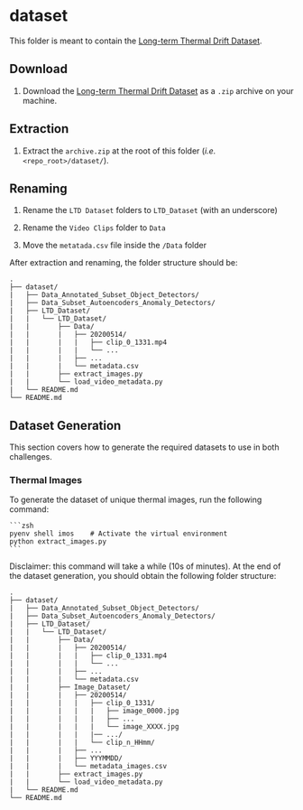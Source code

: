 # dataset

This folder is meant to contain the
[Long-term Thermal Drift Dataset](https://www.kaggle.com/datasets/ivannikolov/longterm-thermal-drift-dataset).

## Download

1. Download the
[Long-term Thermal Drift Dataset](https://www.kaggle.com/datasets/ivannikolov/longterm-thermal-drift-dataset)
as a `.zip` archive on your machine.

## Extraction

1. Extract the `archive.zip` at the root of this folder (*i.e.* `<repo_root>/dataset/`).

## Renaming

1. Rename the `LTD Dataset` folders to `LTD_Dataset` (with an underscore)

2. Rename the `Video Clips` folder to `Data`

3. Move the `metatada.csv` file inside the `/Data` folder

After extraction and renaming, the folder structure should be:

    .
    ├── dataset/
    |   ├── Data_Annotated_Subset_Object_Detectors/
    |   ├── Data_Subset_Autoencoders_Anomaly_Detectors/
    |   ├── LTD_Dataset/
    |   |   └── LTD_Dataset/
    |   |       ├── Data/
    |   |       |   ├── 20200514/
    |   |       |   |   ├── clip_0_1331.mp4
    |   |       |   |   └── ...
    |   |       |   ├── ...
    |   |       |   └── metadata.csv
    |   |       ├── extract_images.py
    |   |       └── load_video_metadata.py
    |   └── README.md
    └── README.md

## Dataset Generation

This section covers how to generate the required datasets to use in both challenges.

### Thermal Images

To generate the dataset of unique thermal images, run the following command:

    ```zsh
    pyenv shell imos    # Activate the virtual environment
    python extract_images.py
    ```

Disclaimer: this command will take a while (10s of minutes). At the end of the dataset
generation, you should obtain the following folder structure:

    .
    ├── dataset/
    |   ├── Data_Annotated_Subset_Object_Detectors/
    |   ├── Data_Subset_Autoencoders_Anomaly_Detectors/
    |   ├── LTD_Dataset/
    |   |   └── LTD_Dataset/
    |   |       ├── Data/
    |   |       |   ├── 20200514/
    |   |       |   |   ├── clip_0_1331.mp4
    |   |       |   |   └── ...
    |   |       |   ├── ...
    |   |       |   └── metadata.csv
    |   |       ├── Image_Dataset/
    |   |       |   ├── 20200514/
    |   |       |   |   ├── clip_0_1331/
    |   |       |   |   |   ├── image_0000.jpg
    |   |       |   |   |   ├── ...
    |   |       |   |   |   └── image_XXXX.jpg
    |   |       |   |   |── .../
    |   |       |   |   └── clip_n_HHmm/
    |   |       |   ├── ...
    |   |       |   ├── YYYMMDD/
    |   |       |   └── metadata_images.csv
    |   |       ├── extract_images.py
    |   |       └── load_video_metadata.py
    |   └── README.md
    └── README.md
